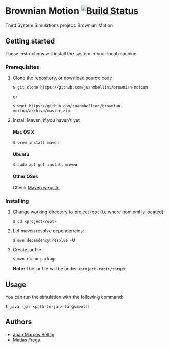 # Brownian Motion [![Build Status](https://travis-ci.org/juanmbellini/brownian-motion.svg?branch=master)](https://travis-ci.org/juanmbellini/brownian-motion)

Third System Simulations project: Brownian Motion

## Getting started

These instructions will install the system in your local machine.

### Prerequisites

1. Clone the repository, or download source code

	```
	$ git clone https://github.com/juanmbellini/brownian-motion
	```
	or

	```
	$ wget https://github.com/juanmbellini/brownian-motion/archive/master.zip
	```

2. Install Maven, if you haven't yet

    #### Mac OS X

    ```
    $ brew install maven
    ```

    #### Ubuntu

    ```
    $ sudo apt-get install maven
    ```

    #### Other OSes
    Check [Maven website](https://maven.apache.org/install.html).


### Installing

1. Change working directory to project root (i.e where pom.xml is located):

    ```
    $ cd <project-root>
    ```

2. Let maven resolve dependencies:

    ```
    $ mvn dependency:resolve -U
    ```

3. Create jar file

    ```
    $ mvn clean package
    ```
    **Note:** The jar file will be under ``` <project-root>/target ```


## Usage

You can run the simulation with the following command:


```
$ java -jar <path-to-jar> [arguments]
```

## Authors

- [Juan Marcos Bellini](https://github.com/juanmbellini)
- [Matías Fraga](https://github.com/matifraga)
